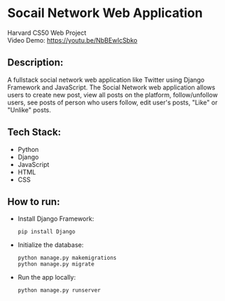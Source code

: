 # Socail Network Web Application

Harvard CS50 Web Project\
Video Demo: https://youtu.be/NbBEwIcSbko

## Description:
A fullstack social network web application like Twitter using Django Framework and JavaScript. The Social Network web application allows users to create new post, view all posts on the platform, follow/unfollow users, see posts of person who users follow, edit user's posts, "Like" or "Unlike" posts. 

## Tech Stack:

* Python
* Django
* JavaScript
* HTML
* CSS

## How to run:

* Install Django Framework:
  ```
  pip install Django
  ```
* Initialize the database:
  ```
  python manage.py makemigrations
  python manage.py migrate
  ```
* Run the app locally:
  ```
  python manage.py runserver
  ```
